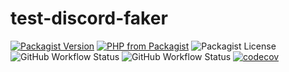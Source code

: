 # test-discord-faker
[![Packagist Version](https://img.shields.io/packagist/v/mrgoodbytes8667/test-discord-faker?logo=packagist&logoColor=FFF&style=flat)](https://packagist.org/packages/mrgoodbytes8667/test-discord-faker)
[![PHP from Packagist](https://img.shields.io/packagist/php-v/mrgoodbytes8667/test-discord-faker?logo=php&logoColor=FFF&style=flat)](https://packagist.org/packages/mrgoodbytes8667/test-discord-faker)
![Packagist License](https://img.shields.io/packagist/l/mrgoodbytes8667/test-discord-faker?logo=creative-commons&logoColor=FFF&style=flat)  
![GitHub Workflow Status](https://img.shields.io/github/workflow/actions/status/mrgoodbytes8667/test-discord-faker/release.yml?label=stable&logo=github&logoColor=FFF&style=flat)
![GitHub Workflow Status](https://img.shields.io/github/workflow/actions/status/mrgoodbytes8667/test-discord-faker/run-tests.yml?logo=github&logoColor=FFF&style=flat)
[![codecov](https://img.shields.io/codecov/c/github/mrgoodbytes8667/test-discord-faker/0.1?logo=codecov&logoColor=FFF&style=flat)](https://codecov.io/gh/mrgoodbytes8667/test-discord-faker)  